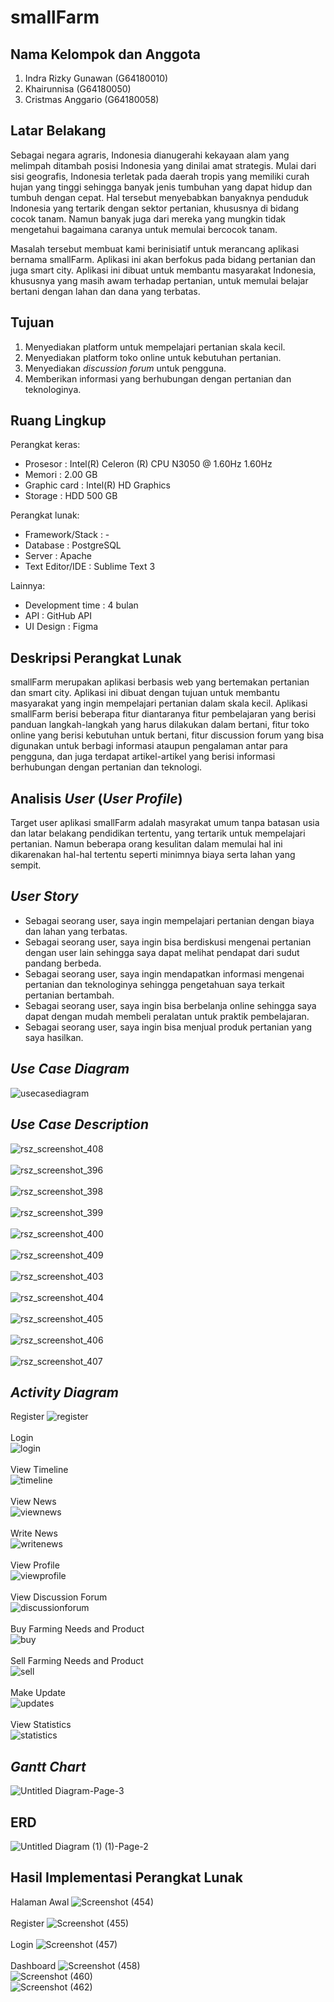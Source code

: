 # smallFarm

## Nama Kelompok dan Anggota
1. Indra Rizky Gunawan (G64180010)
2. Khairunnisa (G64180050)
3. Cristmas Anggario (G64180058)

## Latar Belakang
Sebagai negara agraris, Indonesia dianugerahi kekayaan alam yang melimpah ditambah posisi Indonesia yang dinilai amat strategis. Mulai dari sisi geografis, Indonesia terletak pada daerah tropis yang memiliki curah hujan yang tinggi sehingga banyak jenis tumbuhan yang dapat hidup dan tumbuh dengan cepat. Hal tersebut menyebabkan banyaknya penduduk Indonesia yang tertarik dengan sektor pertanian, khususnya di bidang cocok tanam. Namun banyak juga dari mereka yang mungkin tidak mengetahui bagaimana caranya untuk memulai bercocok tanam.

Masalah tersebut membuat kami berinisiatif untuk merancang aplikasi bernama smallFarm. Aplikasi ini akan berfokus pada bidang pertanian dan juga smart city. Aplikasi ini dibuat untuk membantu masyarakat Indonesia, khususnya yang masih awam terhadap pertanian, untuk memulai belajar bertani dengan lahan dan dana yang terbatas.

## Tujuan
1. Menyediakan platform untuk mempelajari pertanian skala kecil.
2. Menyediakan platform toko online untuk kebutuhan pertanian. 
3. Menyediakan _discussion forum_ untuk pengguna.
4. Memberikan informasi yang berhubungan dengan pertanian dan teknologinya.


## Ruang Lingkup
Perangkat keras:
  <ul>
    <li> Prosesor : Intel(R) Celeron (R) CPU N3050 @ 1.60Hz 1.60Hz </li>
    <li> Memori : 2.00 GB </li>
    <li> Graphic card : Intel(R) HD Graphics </li>
    <li> Storage : HDD 500 GB </li>
  </ul>
Perangkat lunak:
  <ul>
    <li> Framework/Stack : - </li>
    <li> Database : PostgreSQL </li>
    <li> Server : Apache </li>
    <li> Text Editor/IDE : Sublime Text 3 </li>
  </ul>
Lainnya:
  <ul>
     <li> Development time : 4 bulan </li>
     <li> API : GitHub API </li>
     <li> UI Design : Figma </li>
  </ul>

## Deskripsi Perangkat Lunak
smallFarm merupakan aplikasi berbasis web  yang bertemakan pertanian dan smart city. Aplikasi ini dibuat dengan tujuan untuk membantu masyarakat yang ingin mempelajari pertanian dalam skala kecil. Aplikasi smallFarm berisi beberapa fitur diantaranya fitur pembelajaran yang berisi panduan langkah-langkah yang harus dilakukan dalam bertani, fitur toko online yang berisi kebutuhan untuk bertani, fitur discussion forum yang bisa digunakan untuk berbagi informasi ataupun pengalaman antar para pengguna, dan juga terdapat artikel-artikel yang berisi informasi berhubungan dengan pertanian dan teknologi.
   
## Analisis _User_ (_User Profile_)
Target user aplikasi smallFarm adalah masyrakat umum tanpa batasan usia dan latar belakang pendidikan tertentu, yang tertarik untuk mempelajari pertanian. Namun beberapa orang kesulitan dalam memulai hal ini dikarenakan hal-hal tertentu seperti minimnya biaya serta lahan yang sempit. 

## _User Story_
<ul>
  <li> Sebagai seorang user, saya ingin mempelajari pertanian dengan biaya dan lahan yang terbatas. </li>
  <li> Sebagai seorang user, saya ingin bisa berdiskusi mengenai pertanian dengan user lain sehingga saya dapat melihat pendapat dari sudut pandang berbeda. </li>
  <li> Sebagai seorang user, saya ingin mendapatkan informasi mengenai pertanian dan teknologinya sehingga pengetahuan saya terkait pertanian bertambah. </li>
  <li> Sebagai seorang user, saya ingin bisa berbelanja online sehingga saya dapat dengan mudah membeli peralatan untuk praktik pembelajaran. </li>
  <li> Sebagai seorang user, saya ingin bisa menjual produk pertanian yang saya hasilkan. </li>
</ul>

## _Use Case Diagram_
![usecasediagram](https://user-images.githubusercontent.com/60083980/81585275-20c49b80-93de-11ea-96e0-739777f075bf.png)

## _Use Case Description_
![rsz_screenshot_408](https://user-images.githubusercontent.com/60083980/81689871-e104bf00-9484-11ea-840c-4143797fb9d8.png) <br/><br/>
![rsz_screenshot_396](https://user-images.githubusercontent.com/60083980/81679259-4e602200-947c-11ea-9491-812463732e2e.png) <br/><br/>
![rsz_screenshot_398](https://user-images.githubusercontent.com/60083980/81680825-f1656b80-947d-11ea-8848-b6e9d3c80fa3.png) <br/><br/>
![rsz_screenshot_399](https://user-images.githubusercontent.com/60083980/81681149-4d2ff480-947e-11ea-8ef7-b3118aa279ca.png) <br/><br/>
![rsz_screenshot_400](https://user-images.githubusercontent.com/60083980/81681634-98e29e00-947e-11ea-9bb1-12a9a977f112.png) <br/><br/>
![rsz_screenshot_409](https://user-images.githubusercontent.com/60083980/81690267-4193fc00-9485-11ea-9f44-0dc27c724d50.png) <br/><br/>
![rsz_screenshot_403](https://user-images.githubusercontent.com/60083980/81685468-42775e80-9482-11ea-9219-5729f3d1c5b4.png) <br/><br/>
![rsz_screenshot_404](https://user-images.githubusercontent.com/60083980/81686573-c92c3b80-9482-11ea-95d1-a1fefe76188d.png) <br/><br/>
![rsz_screenshot_405](https://user-images.githubusercontent.com/60083980/81686957-fc6eca80-9482-11ea-938c-4df195f6aa92.png) <br/><br/>
![rsz_screenshot_406](https://user-images.githubusercontent.com/60083980/81687772-69826000-9483-11ea-9a89-3393004a5259.png) <br/><br/>
![rsz_screenshot_407](https://user-images.githubusercontent.com/60083980/81687798-6d15e700-9483-11ea-9e16-6691410dfa63.png)

## _Activity Diagram_
Register
![register](https://user-images.githubusercontent.com/60083980/81586455-bca2d700-93df-11ea-953a-5c149472cfd9.png) <br/><br/>
Login <br/>
![login](https://user-images.githubusercontent.com/60083980/81592306-f7107200-93e7-11ea-9e03-3ca415a94a5b.png) <br/><br/>
View Timeline <br/>
![timeline](https://user-images.githubusercontent.com/60083980/81586868-6bdfae00-93e0-11ea-8955-44278df6ddfd.jpg) <br/><br/>
View News <br/>
![viewnews](https://user-images.githubusercontent.com/60083980/81586886-713cf880-93e0-11ea-8158-74a53198c125.png) <br/><br/>
Write News <br/>
![writenews](https://user-images.githubusercontent.com/60083980/81586867-6aae8100-93e0-11ea-93d9-c06a9b72589b.png) <br/><br/>
View Profile <br/>
![viewprofile](https://user-images.githubusercontent.com/60083980/81592657-7d2cb880-93e8-11ea-9368-c2e7cdb6304f.png) <br/><br/>
View Discussion Forum <br/>
![discussionforum](https://user-images.githubusercontent.com/60083980/81586869-6c784480-93e0-11ea-9c12-403354ef30a7.jpg) <br/><br/>
Buy Farming Needs and Product <br/>
![buy](https://user-images.githubusercontent.com/60083980/81586876-700bcb80-93e0-11ea-8374-acb4abd70d34.png) <br/><br/>
Sell Farming Needs and Product <br/>
![sell](https://user-images.githubusercontent.com/60083980/81586871-6da97180-93e0-11ea-9cb1-b97a154b52af.png) <br/><br/>
Make Update <br/>
![updates](https://user-images.githubusercontent.com/60083980/81586866-6a15ea80-93e0-11ea-8619-f5bfba55a166.png) <br/><br/>
View Statistics <br/>
![statistics](https://user-images.githubusercontent.com/60083980/81592677-83229980-93e8-11ea-8619-786e66a35a3e.png)

## _Gantt Chart_
![Untitled Diagram-Page-3](https://user-images.githubusercontent.com/60083980/82156875-31768500-98a8-11ea-8362-42bcb2048fee.png)

## ERD
![Untitled Diagram (1) (1)-Page-2](https://user-images.githubusercontent.com/60083980/82031096-8c9b5280-96c3-11ea-910e-e5839ce06864.png)

## Hasil Implementasi Perangkat Lunak
Halaman Awal
![Screenshot (454)](https://user-images.githubusercontent.com/60083980/82156593-31758580-98a6-11ea-9176-790f6c3074bd.png) <br/><br/>
Register
![Screenshot (455)](https://user-images.githubusercontent.com/60083980/82156636-7ef1f280-98a6-11ea-8d92-99042c2cfd59.png) <br/><br/>
Login
![Screenshot (457)](https://user-images.githubusercontent.com/60083980/82156649-96c97680-98a6-11ea-8311-1b7193c211e0.png) <br/><br/>
Dashboard
![Screenshot (458)](https://user-images.githubusercontent.com/60083980/82158895-f6c71980-98b4-11ea-92f0-3d147b74944a.png) <br/>
![Screenshot (460)](https://user-images.githubusercontent.com/60083980/82158981-7fde5080-98b5-11ea-95b5-3546f2e3e098.png) <br/>
![Screenshot (462)](https://user-images.githubusercontent.com/60083980/82159023-b74cfd00-98b5-11ea-9e4a-898220a481f3.png) <br/>
